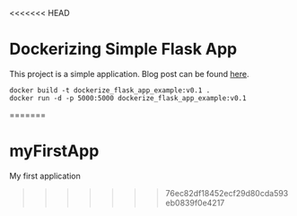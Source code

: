 <<<<<<< HEAD
# Dockerizing Simple Flask App

This project is a simple application. Blog post can be found [here](http://bit.ly/2jACRpJ).

```
docker build -t dockerize_flask_app_example:v0.1 . 
docker run -d -p 5000:5000 dockerize_flask_app_example:v0.1
```
=======
# myFirstApp
My first application
>>>>>>> 76ec82df18452ecf29d80cda593eb0839f0e4217
